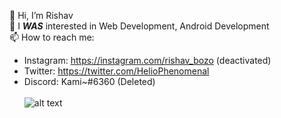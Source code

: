 👋 Hi, I’m Rishav\
👀 I ***WAS*** interested in Web Development, Android Development\
📫 How to reach me:
- Instagram: https://instagram.com/rishav_bozo (deactivated)
- Twitter: https://twitter.com/HelioPhenomenal
- Discord: Kami~#6360 (Deleted)\
\
![alt text](https://image.myanimelist.net/ui/5LYzTBVoS196gvYvw3zjwEC-W0K19v5TqcIjpzvJ0Ho)
<!---
rishav-the-kami/rishav-the-kami is a ✨ special ✨ repository because its `README.md` (this file) appears on your GitHub profile.
You can click the Preview link to take a look at your changes.
--->
